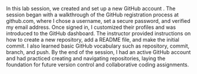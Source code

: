 In this lab session, we created and set up a new GitHub account . The session began with a walkthrough of the GitHub registration process at github.com, where I chose a username, set a secure password, and verified my email address.
Once signed in, I customized their profiles and was introduced to the GitHub dashboard. The instructor provided instructions on how to create a new repository, add a README file, and make the initial commit. I also learned basic GitHub vocabulary such as repository, commit, branch, and push.
By the end of the session, I had an active GitHub account and had practiced creating and navigating repositories, laying the foundation for future version control and collaborative coding assignments.

